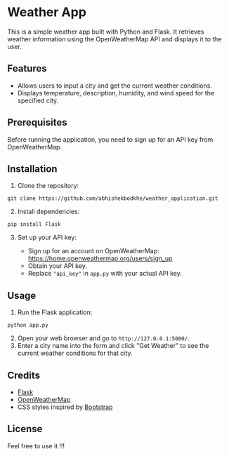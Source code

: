 # Weather App

This is a simple weather app built with Python and Flask. It retrieves weather information using the OpenWeatherMap API and displays it to the user.

## Features

- Allows users to input a city and get the current weather conditions.
- Displays temperature, description, humidity, and wind speed for the specified city.

## Prerequisites

Before running the application, you need to sign up for an API key from OpenWeatherMap.

## Installation

1. Clone the repository:

```
git clone https://github.com/abhishekbodkhe/weather_application.git
```

2. Install dependencies:

```
pip install Flask
```

3. Set up your API key:

   - Sign up for an account on OpenWeatherMap: https://home.openweathermap.org/users/sign_up
   - Obtain your API key.
   - Replace `"api_key"` in `app.py` with your actual API key.

## Usage

1. Run the Flask application:

```
python app.py
```

2. Open your web browser and go to `http://127.0.0.1:5000/`.
3. Enter a city name into the form and click "Get Weather" to see the current weather conditions for that city.

## Credits

- [Flask](https://flask.palletsprojects.com/)
- [OpenWeatherMap](https://openweathermap.org/)
- CSS styles inspired by [Bootstrap](https://getbootstrap.com/)

## License

Feel free to use it !!!
